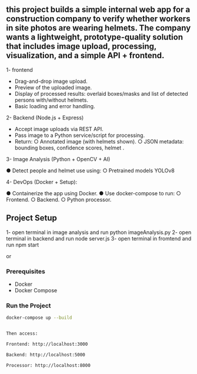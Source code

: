 ## this project builds a simple internal web app for a construction company to verify whether workers in site photos are wearing helmets. The company wants a lightweight, prototype-quality solution that includes image upload, processing, visualization, and a simple API + frontend.

1- frontend

  - Drag-and-drop image upload.
  - Preview of the uploaded image.
  - Display of processed results: overlaid boxes/masks and list of detected persons with/without helmets.
  - Basic loading and error handling.

2- Backend (Node.js + Express)

  - Accept image uploads via REST API.
  - Pass image to a Python service/script for processing.
  - Return:
    ○ Annotated image (with helmets shown).
    ○ JSON metadata: bounding boxes, confidence scores, helmet .

3- Image Analysis (Python + OpenCV + AI)
   
  ● Detect people and helmet use using:
    ○ Pretrained models YOLOv8

4- DevOps (Docker + Setup):

  ● Containerize the app using Docker.
  ● Use docker-compose to run:
    ○ Frontend.
    ○ Backend.
    ○ Python processor.
  

## Project Setup
1- open terminal in image analysis and run python imageAnalysis.py
2- open terminal in backend and run node server.js
3- open terminal in fromtend and run npm start 

or

### Prerequisites
- Docker
- Docker Compose

### Run the Project
```bash
docker-compose up --build


Then access:

Frontend: http://localhost:3000

Backend: http://localhost:5000

Processor: http://localhost:8000



